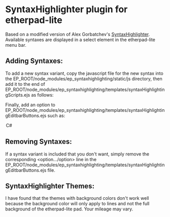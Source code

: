 # SyntaxHighlighter plugin for etherpad-lite

Based on a modified version of Alex Gorbatchev's [SyntaxHighlighter](http://alexgorbatchev.com/SyntaxHighlighter/).
Available syntaxes are displayed in a select element in the etherpad-lite menu bar.

## Adding Syntaxes:
To add a new syntax variant, copy the javascript file for the new syntax into the EP_ROOT/node_modules/ep_syntaxhighlighting/static/js directory, then add it to the end of EP_ROOT/node_modules/ep_syntaxhighlighting/templates/syntaxHighlightingScripts.ejs as follows:

<script src="../static/plugins/ep_syntaxhighlighting/static/js/shBrushCSharp.js"></script>

Finally, add an option to EP_ROOT/node_modules/ep_syntaxhighlighting/templates/syntaxHighlightingEditbarButtons.ejs such as:
<option value="csharp">C#</option>

## Removing Syntaxes:
If a syntax variant is included that you don't want, simply remove the corresponding <option.../option> line in the  EP_ROOT/node_modules/ep_syntaxhighlighting/templates/syntaxHighlightingEditbarButtons.ejs file.

## SyntaxHighlighter Themes:
I have found that the themes with background colors don't work well because the background color will only apply to lines and not the full background of the etherpad-lite pad.  Your mileage may vary.